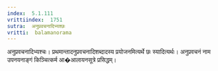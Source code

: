 ```yaml
---
index:  5.1.111
vrittiindex:  1751
sutra:  अनुप्रवचनादिभ्यश्छः
vritti:  balamanorama 
---
```


अनुप्रवचनादिभ्यश्चः। प्रथमान्तादनुप्रवचनादिशब्दादस्य प्रयोजनमित्यर्थे छः स्यादित्यर्थः। अनुप्रवचनं नाम उपनयनाङ्गं किञ्चित्कर्म आ�आलायनसूत्रे प्रसिद्धम्।

